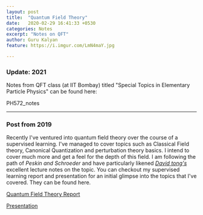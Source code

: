 ```yaml
---
layout: post
title:  "Quantum Field Theory"
date:   2020-02-29 16:41:33 +0530
categories: Notes
excerpt: "Notes on QFT"
author: Guru Kalyan
feature: https://i.imgur.com/LmN4maY.jpg

---
```

### Update: 2021

Notes from QFT class (at IIT Bombay) titled "Special Topics in Elementary Particle Physics" can be found here:

PH572_notes

---
### Post from 2019

Recently I've ventured into quantum field theory over the course of a supervised learning.
I've managed to cover topics such as Classical Field theory, Canonical Quantization and
perturbation theory basics. I intend to cover much more and get a feel for the depth of this
field. I am following the path of *Peskin and Schroeder* and have particularly likened
*[David tong's](http://www.damtp.cam.ac.uk/user/tong/qft.html)* excellent lecture notes on the topic.
You can checkout my supervised learning report and presentation for an initial glimpse into the topics that I've covered. They can be found here.

[Quantum Field Theory Report](https://drive.google.com/file/d/1LJCvweMcU_W7z4prZagbXjewVtFw4Dxv/view?usp=sharing)

[Presentation](https://drive.google.com/file/d/1R6rOUjEogS1esQejRVvcbtJsLdyFKK0H/view?usp=sharing)
